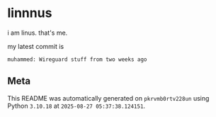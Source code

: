 # linnnus

i am linus. that's me.

my latest commit is

```
muhammed: Wireguard stuff from two weeks ago
```

## Meta

This README was automatically generated on `pkrvmb0rtv228un` using Python
`3.10.18` at `2025-08-27 05:37:38.124151`.
